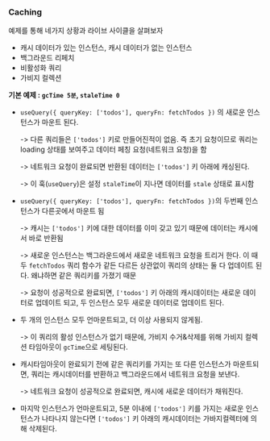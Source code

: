 ### Caching

예제를 통해 네가지 상황과 라이브 사이클을 살펴보자

- 캐시 데이터가 있는 인스턴스, 캐시 데이터가 없는 인스턴스
- 백그라운드 리페치
- 비활성화 쿼리
- 가비지 컬렉션

**기본 예제 : `gcTime 5분`, `staleTime 0`**

- `useQuery({ queryKey: ['todos'], queryFn: fetchTodos })` 의 새로운 인스턴스가 마운트 된다.

  -> 다른 쿼리들은 `['todos']` 키로 만들어진적이 없음. 즉 초기 요청이므로 쿼리는 loading 상태를 보여주고 데이터 페칭 요청(네트워크 요청)을 함

  -> 네트워크 요청이 완료되면 반환된 데이터는 `['todos']` 키 아래에 캐싱된다.

  -> 이 훅(`useQuery`)은 설정 `staleTime`이 지나면 데이터를 `stale` 상태로 표시함

- `useQuery({ queryKey: ['todos'], queryFn: fetchTodos })`의 두번째 인스턴스가 다른곳에서 마운트 됨

  -> 캐시는 `['todos']` 키에 대한 데이터를 이미 갖고 있기 때문에 데이터는 캐시에서 바로 반환됨

  -> 새로운 인스턴스는 백그라운드에서 새로운 네트워크 요청을 트리거 한다. 이 때 두 `fetchTodos` 쿼리 함수가 같든 다르든 상관없이 쿼리의 상태는 둘 다 업데이트 된다. 왜냐하면 같은 쿼리키를 가졌기 때문

  -> 요청이 성공적으로 완료되면, `['todos']` 키 아래의 캐시데이터는 새로운 데이터로 업데이트 되고, 두 인스턴스 모두 새로운 데이터로 업데이트 된다.

- 두 개의 인스턴스 모두 언마운트되고, 더 이상 사용되지 않게됨.

  -> 이 쿼리의 활성 인스턴스가 없기 때문에, 가비지 수거&삭제를 위해 가비지 컬렉션 타임아웃이 `gcTime`으로 세팅된다.

- 캐시타임아웃이 완료되기 전에 같은 쿼리키를 가지는 또 다른 인스턴스가 마운트되면, 쿼리는 캐시데이터를 반환하고 백그라운드에서 네트워크 요청을 보낸다.

  -> 네트워크 요청이 성공적으로 완료되면, 캐시에 새로운 데이터가 채워진다.

- 마지막 인스턴스가 언마운트되고, 5분 이내에 `['todos']` 키를 가지는 새로운 인스턴스가 나타나지 않는다면 `['todos']` 키 아래의 캐시데이터는 가바지컬렉터에 의해 삭제된다.

